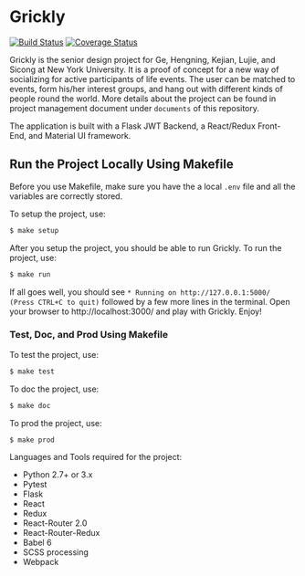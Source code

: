 # Grickly #

[![Build Status](https://travis-ci.org/grickly-nyu/grickly.svg?branch=main)](https://travis-ci.org/grickly-nyu/grickly)
[![Coverage Status](https://coveralls.io/repos/github/grickly-nyu/grickly/badge.svg?branch=main&service=github)](https://coveralls.io/github/grickly-nyu/grickly?branch=main)

Grickly is the senior design project for Ge, Hengning, Kejian, Lujie, and Sicong at New York University. It is a proof of concept for a new way of socializing for active participants of life events. The user can be matched to events, form his/her interest groups, and hang out with different kinds of people round the world. More details about the project can be found in project management document under `documents` of this repository. 

The application is built with a Flask JWT Backend, a React/Redux Front-End, and Material UI framework.

## Run the Project Locally Using Makefile

Before you use Makefile, make sure you have the a local `.env` file and all the variables are correctly stored.

To setup the project, use:

```sh
$ make setup
```

After you setup the project, you should be able to run Grickly. To run the project, use:

```sh
$ make run
```

If all goes well, you should see ```* Running on http://127.0.0.1:5000/ (Press CTRL+C to quit)``` followed by a few more lines in the terminal.
Open your browser to http://localhost:3000/ and play with Grickly. Enjoy!

### Test, Doc, and Prod Using Makefile

To test the project, use:

```sh
$ make test
```

To doc the project, use:

```sh
$ make doc
```

To prod the project, use:

```sh
$ make prod
```

Languages and Tools required for the project:

* Python 2.7+ or 3.x
* Pytest
* Flask
* React
* Redux
* React-Router 2.0
* React-Router-Redux
* Babel 6
* SCSS processing
* Webpack

